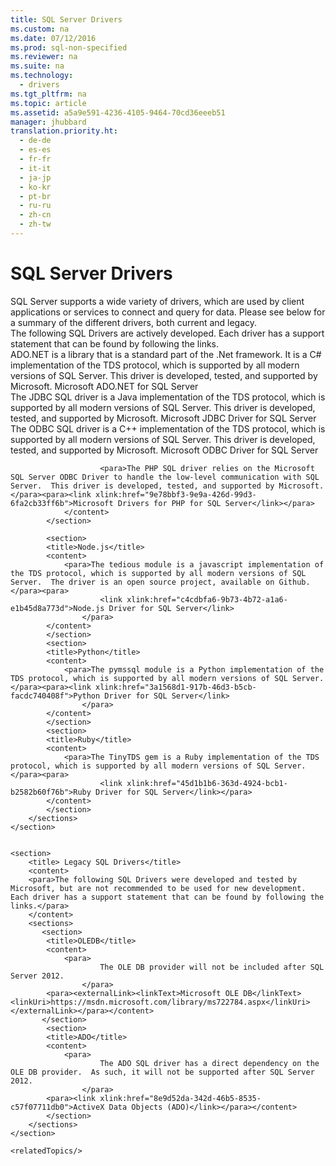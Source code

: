 ```yaml
---
title: SQL Server Drivers
ms.custom: na
ms.date: 07/12/2016
ms.prod: sql-non-specified
ms.reviewer: na
ms.suite: na
ms.technology: 
  - drivers
ms.tgt_pltfrm: na
ms.topic: article
ms.assetid: a5a9e591-4236-4105-9464-70cd36eeeb51
manager: jhubbard
translation.priority.ht: 
  - de-de
  - es-es
  - fr-fr
  - it-it
  - ja-jp
  - ko-kr
  - pt-br
  - ru-ru
  - zh-cn
  - zh-tw
---
```

# SQL Server Drivers
<?xml version="1.0" encoding="UTF-8"?>
<developerConceptualDocument xmlns="http://ddue.schemas.microsoft.com/authoring/2003/5" xmlns:xsi="http://www.w3.org/2001/XMLSchema-instance" xmlns:xlink="http://www.w3.org/1999/xlink" xsi:schemaLocation="http://ddue.schemas.microsoft.com/authoring/2003/5 http://dduestorage.blob.core.windows.net/ddueschema/developer.xsd">
    <introduction>
        <para>SQL Server supports a wide variety of drivers, which are used by client applications or services to connect and query for data.  Please see below for a summary of the different drivers, both current and legacy.</para>
    </introduction>
    <section>
		<title>Current SQL Drivers</title>
		<content>
		<para>The following SQL Drivers are actively developed. Each driver has a support statement that can be found by following the links.</para> 
		</content>
		<sections>
			<section>
		        <title>ADO.NET</title>
		        <content>
		            <para>       
							ADO.NET is a library that is a standard part of the .Net framework.  It is a C# implementation of the TDS protocol, which is supported by all modern versions of SQL Server.  
						  This driver is developed, tested, and supported by Microsoft.</para>
						<para><link xlink:href="5e467fce-7237-4678-bafa-a16f32323d0c">Microsoft ADO.NET for SQL Server</link></para>
		        </content>
		    </section>
		    <section>
		        <title>JDBC</title>
		        <content>
		            <para>The JDBC SQL driver is a Java implementation of the TDS protocol, which is supported by all modern versions of SQL Server.  This driver is developed, tested, and supported by Microsoft.</para><para>       
							<link xlink:href="baf420ab-c058-4cec-a673-d7cb6397210e">Microsoft JDBC Driver for SQL Server</link>
						</para>
		        </content>
		    </section>
		    <section>
		        <title>ODBC</title>
		        <content>
		            <para>The ODBC SQL driver is a C++ implementation of the TDS protocol, which is supported by all modern versions of SQL Server.  This driver is developed, tested, and supported by Microsoft.</para>
		        		<para><link xlink:href="9f2ae91b-06af-4c9a-9d24-062df7bc4662">Microsoft ODBC Driver for SQL Server</link></para>
				  </content>
		    </section>
		    <section>
		        <title>PHP</title>
		        <content>
		                   
							
						<para>The PHP SQL driver relies on the Microsoft SQL Server ODBC Driver to handle the low-level communication with SQL Server.  This driver is developed, tested, and supported by Microsoft.</para><para><link xlink:href="9e78bbf3-9e9a-426d-99d3-6fa2cb33ff6b">Microsoft Drivers for PHP for SQL Server</link></para>
		        </content>
		    </section>
			 
			<section>
	        <title>Node.js</title>
	        <content>
	            <para>The tedious module is a javascript implementation of the TDS protocol, which is supported by all modern versions of SQL Server.  The driver is an open source project, available on Github.</para><para>       
						<link xlink:href="c4cdbfa6-9b73-4b72-a1a6-e1b45d8a773d">Node.js Driver for SQL Server</link>
					</para>
	        </content>
			</section>
			<section>
	        <title>Python</title>
	        <content>
	            <para>The pymssql module is a Python implementation of the TDS protocol, which is supported by all modern versions of SQL Server.  </para><para><link xlink:href="3a1568d1-917b-46d3-b5cb-facdc740408f">Python Driver for SQL Server</link>
					</para>
	        </content>
			</section>
			<section>
	        <title>Ruby</title>
	        <content>
	            <para>The TinyTDS gem is a Ruby implementation of the TDS protocol, which is supported by all modern versions of SQL Server. </para><para>       
						<link xlink:href="45d1b1b6-363d-4924-bcb1-b2582b60f76b">Ruby Driver for SQL Server</link></para>
	        </content>
			</section>
		</sections>
	</section>
	
	
	<section>
		<title> Legacy SQL Drivers</title>
		<content>
		<para>The following SQL Drivers were developed and tested by Microsoft, but are not recommended to be used for new development. Each driver has a support statement that can be found by following the links.</para> 
		</content>
		<sections>
		   <section>
	        <title>OLEDB</title>
	        <content>
	            <para>       
						The OLE DB provider will not be included after SQL Server 2012.
					</para>
	        <para><externalLink><linkText>Microsoft OLE DB</linkText><linkUri>https://msdn.microsoft.com/library/ms722784.aspx</linkUri></externalLink></para></content>
		   </section>
	    	<section>
	        <title>ADO</title>
	        <content>
	            <para>       
						The ADO SQL driver has a direct dependency on the OLE DB provider.  As such, it will not be supported after SQL Server 2012.
					</para>
	        <para><link xlink:href="8e9d52da-342d-46b5-8535-c57f07711db0">ActiveX Data Objects (ADO)</link></para></content>
	     	</section>	 
		</sections>
	</section>
	 
	<relatedTopics/>
</developerConceptualDocument>
